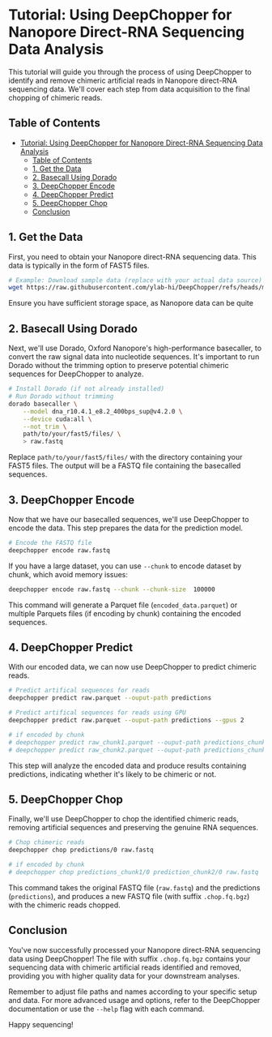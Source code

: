# Tutorial: Using DeepChopper for Nanopore Direct-RNA Sequencing Data Analysis

This tutorial will guide you through the process of using DeepChopper to identify and remove chimeric artificial reads in Nanopore direct-RNA sequencing data. We'll cover each step from data acquisition to the final chopping of chimeric reads.

## Table of Contents

- [Tutorial: Using DeepChopper for Nanopore Direct-RNA Sequencing Data Analysis](#tutorial-using-deepchopper-for-nanopore-direct-rna-sequencing-data-analysis)
  - [Table of Contents](#table-of-contents)
  - [1. Get the Data](#1-get-the-data)
  - [2. Basecall Using Dorado](#2-basecall-using-dorado)
  - [3. DeepChopper Encode](#3-deepchopper-encode)
  - [4. DeepChopper Predict](#4-deepchopper-predict)
  - [5. DeepChopper Chop](#5-deepchopper-chop)
  - [Conclusion](#conclusion)

## 1. Get the Data

First, you need to obtain your Nanopore direct-RNA sequencing data. This data is typically in the form of FAST5 files.

```bash
# Example: Download sample data (replace with your actual data source)
wget https://raw.githubusercontent.com/ylab-hi/DeepChopper/refs/heads/main/tests/data/250_internal.fq
```

Ensure you have sufficient storage space, as Nanopore data can be quite

## 2. Basecall Using Dorado

Next, we'll use Dorado, Oxford Nanopore's high-performance basecaller, to convert the raw signal data into nucleotide sequences.
It's important to run Dorado without the trimming option to preserve potential chimeric sequences for DeepChopper to analyze.

```bash
# Install Dorado (if not already installed)
# Run Dorado without trimming
dorado basecaller \
    --model dna_r10.4.1_e8.2_400bps_sup@v4.2.0 \
    --device cuda:all \
    --not_trim \
    path/to/your/fast5/files/ \
    > raw.fastq
```

Replace `path/to/your/fast5/files/` with the directory containing your FAST5 files.
The output will be a FASTQ file containing the basecalled sequences.

## 3. DeepChopper Encode

Now that we have our basecalled sequences, we'll use DeepChopper to encode the data.
This step prepares the data for the prediction model.

```bash
# Encode the FASTQ file
deepchopper encode raw.fastq
```

If you have a large dataset, you can use `--chunk` to encode dataset by chunk, which avoid memory issues:

```bash
deepchopper encode raw.fastq --chunk --chunk-size  100000
```

This command will generate a Parquet file (`encoded_data.parquet`) or multiple Parquets files (if encoding by chunk) containing the encoded sequences.

## 4. DeepChopper Predict

With our encoded data, we can now use DeepChopper to predict chimeric reads.

```bash
# Predict artifical sequences for reads
deepchopper predict raw.parquet --ouput-path predictions

# Predict artifical sequences for reads using GPU
deepchopper predict raw.parquet --ouput-path predictions --gpus 2

# if encoded by chunk
# deepchopper predict raw_chunk1.parquet --ouput-path predictions_chunk1
# deepchopper predict raw_chunk2.parquet --ouput-path predictions_chunk2
```

This step will analyze the encoded data and produce results containing predictions, indicating whether it's likely to be chimeric or not.

## 5. DeepChopper Chop

Finally, we'll use DeepChopper to chop the identified chimeric reads, removing artificial sequences and preserving the genuine RNA sequences.

```bash
# Chop chimeric reads
deepchopper chop predictions/0 raw.fastq

# if encoded by chunk
# deepchopper chop predictions_chunk1/0 prediction_chunk2/0 raw.fastq
```

This command takes the original FASTQ file (`raw.fastq`) and the predictions (`predictions`), and produces a new FASTQ file (with suffix `.chop.fq.bgz`) with the chimeric reads chopped.

## Conclusion

You've now successfully processed your Nanopore direct-RNA sequencing data using DeepChopper!
The file with suffix `.chop.fq.bgz` contains your sequencing data with chimeric artificial reads identified and removed, providing you with higher quality data for your downstream analyses.

Remember to adjust file paths and names according to your specific setup and data.
For more advanced usage and options, refer to the DeepChopper documentation or use the `--help` flag with each command.

Happy sequencing!
